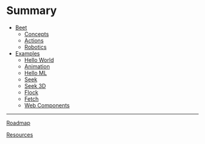# Summary
<!-- https://rust-lang.github.io/mdBook/format/summary.html -->
- [Beet](index.md)
	- [Concepts](intro/concepts.md)
	- [Actions](intro/actions.md)
	- [Robotics](intro/robotics.md)
- [Examples](examples/index.md)
	- [Hello World](examples/hello_world.md)
	- [Animation](examples/animation.md)
	- [Hello ML](examples/hello_ml.md)
	- [Seek](examples/seek.md)
	- [Seek 3D](examples/seek_3d.md)
	- [Flock](examples/flock.md)
	- [Fetch](examples/fetch.md)
	- [Web Components](examples/web-components.md)
---
<!-- [Changelog](./misc/roadmap.md) -->

[Roadmap](./misc/roadmap.md)

[Resources](./misc/resources.md)

<!-- [Contributing](./misc/contributing.md) -->
